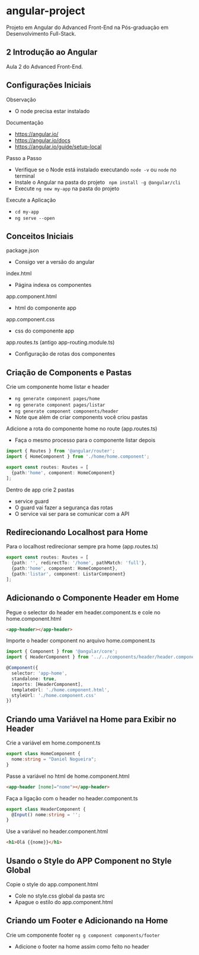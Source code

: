 # angular-project

Projeto em Angular do Advanced Front-End na Pós-graduação em Desenvolvimento Full-Stack.

## 2 Introdução ao Angular

Aula 2 do Advanced Front-End.

## Configurações Iniciais

Observação
- O node precisa estar instalado

Documentação
- https://angular.io/
- https://angular.io/docs
- https://angular.io/guide/setup-local

Passo a Passo
- Verifique se o Node está instalado executando ``node -v`` ou ``node`` no terminal
- Instale o Angular na pasta do projeto `` npm install -g @angular/cli``
- Execute ``ng new my-app`` na pasta do projeto

Execute a Aplicação
- ``cd my-app``
- ``ng serve --open``

## Conceitos Iniciais

package.json
- Consigo ver a versão do angular

index.html
- Página indexa os componentes

app.component.html
- html do componente app

app.component.css
- css do componente app

app.routes.ts (antigo app-routing.module.ts)
- Configuração de rotas dos componentes

## Criação de Components e Pastas

Crie um componente home listar e header
- ``ng generate component pages/home``
- ``ng generate component pages/listar``
- ``ng generate component components/header``
- Note que além de criar components você criou pastas

Adicione a rota do componente home no route (app.routes.ts)
- Faça o mesmo processo para o componente listar depois
~~~ts
import { Routes } from '@angular/router';
import { HomeComponent } from './home/home.component';

export const routes: Routes = [
  {path:'home', component: HomeComponent}
];
~~~

Dentro de app crie 2 pastas
- service guard
- O guard vai fazer a segurança das rotas
- O service vai ser para se comunicar com a API

## Redirecionando Localhost para Home

Para o localhost redirecionar sempre pra home (app.routes.ts)
~~~ts
export const routes: Routes = [
  {path: '', redirectTo: '/home', pathMatch: 'full'},
  {path:'home', component: HomeComponent},
  {path:'listar', component: ListarComponent}
];
~~~

## Adicionando o Componente Header em Home

Pegue o selector do header em header.component.ts e cole no home.component.html
~~~~html
<app-header></app-header>
~~~~
Importe o header component no arquivo home.component.ts
~~~ts
import { Component } from '@angular/core';
import { HeaderComponent } from '../../components/header/header.component';

@Component({
  selector: 'app-home',
  standalone: true,
  imports: [HeaderComponent],
  templateUrl: './home.component.html',
  styleUrl: './home.component.css'
})
~~~

## Criando uma Variável na Home para Exibir no Header

Crie a variável em home.component.ts
```ts
export class HomeComponent {
  nome:string = "Daniel Nogueira";
}
```
Passe a variável no html de home.component.html
~~~html
<app-header [nome]="nome"></app-header>
~~~
Faça a ligação com o header no header.component.ts
```ts
export class HeaderComponent {
  @Input() nome:string = '';
}
```
Use a variável no header.component.html
~~~html
<h1>Olá {{nome}}</h1>
~~~

## Usando o Style do APP Component no Style Global

Copie o style do app.component.html
- Cole no style.css global da pasta src
- Apague o estilo do app.component.html

## Criando um Footer e Adicionando na Home

Crie um componente footer ``ng g component components/footer``
- Adicione o footer na home assim como feito no header